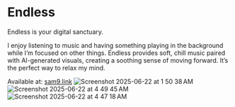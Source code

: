 # Endless
Endless is your digital sanctuary.

I enjoy listening to music and having something playing in the background while I’m focused on other things. Endless provides soft, chill music paired with AI-generated visuals, creating a soothing sense of moving forward. It’s the perfect way to relax my mind.

Available at: [sam9.link](https://sam9.link/)
![Screenshot 2025-06-22 at 1 50 38 AM](https://github.com/user-attachments/assets/11507f30-ec42-49ef-8f82-910a0e9270c5)
![Screenshot 2025-06-22 at 4 49 45 AM](https://github.com/user-attachments/assets/ac8bcfe4-7acc-410c-b152-796cd583b69d)
![Screenshot 2025-06-22 at 4 47 18 AM](https://github.com/user-attachments/assets/c48fe1ee-f61f-4134-a63e-585e23910589)

